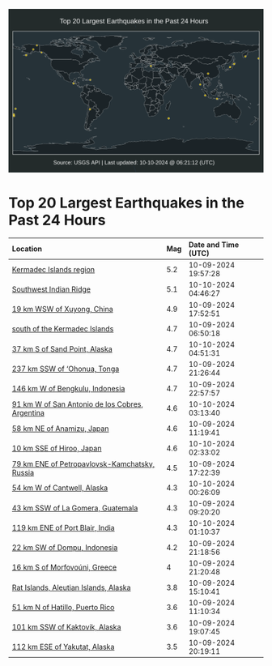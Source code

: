 ![Map](./map.png)

# Top 20 Largest Earthquakes in the Past 24 Hours

| Location | Mag | Date and Time (UTC) |
|:---|:---|:---|
| [Kermadec Islands region](https://earthquake.usgs.gov/earthquakes/eventpage/us6000nxmm) | 5.2 | 10-09-2024 19:57:28 |
| [Southwest Indian Ridge](https://earthquake.usgs.gov/earthquakes/eventpage/us6000nxr6) | 5.1 | 10-10-2024 04:46:27 |
| [19 km WSW of Xuyong, China](https://earthquake.usgs.gov/earthquakes/eventpage/us6000nxlt) | 4.9 | 10-09-2024 17:52:51 |
| [south of the Kermadec Islands](https://earthquake.usgs.gov/earthquakes/eventpage/us6000nxgy) | 4.7 | 10-09-2024 06:50:18 |
| [37 km S of Sand Point, Alaska](https://earthquake.usgs.gov/earthquakes/eventpage/us6000nxr5) | 4.7 | 10-10-2024 04:51:31 |
| [237 km SSW of ‘Ohonua, Tonga](https://earthquake.usgs.gov/earthquakes/eventpage/us6000nxnq) | 4.7 | 10-09-2024 21:26:44 |
| [146 km W of Bengkulu, Indonesia](https://earthquake.usgs.gov/earthquakes/eventpage/us6000nxpk) | 4.7 | 10-09-2024 22:57:57 |
| [91 km W of San Antonio de los Cobres, Argentina](https://earthquake.usgs.gov/earthquakes/eventpage/us6000nxqv) | 4.6 | 10-10-2024 03:13:40 |
| [58 km NE of Anamizu, Japan](https://earthquake.usgs.gov/earthquakes/eventpage/us6000nxhs) | 4.6 | 10-09-2024 11:19:41 |
| [10 km SSE of Hiroo, Japan](https://earthquake.usgs.gov/earthquakes/eventpage/us6000nxqp) | 4.6 | 10-10-2024 02:33:02 |
| [79 km ENE of Petropavlovsk-Kamchatsky, Russia](https://earthquake.usgs.gov/earthquakes/eventpage/us6000nxld) | 4.5 | 10-09-2024 17:22:39 |
| [54 km W of Cantwell, Alaska](https://earthquake.usgs.gov/earthquakes/eventpage/ak024d1os5jt) | 4.3 | 10-10-2024 00:26:09 |
| [43 km SSW of La Gomera, Guatemala](https://earthquake.usgs.gov/earthquakes/eventpage/us6000nxhj) | 4.3 | 10-09-2024 09:20:20 |
| [119 km ENE of Port Blair, India](https://earthquake.usgs.gov/earthquakes/eventpage/us6000nxqc) | 4.3 | 10-10-2024 01:10:37 |
| [22 km SW of Dompu, Indonesia](https://earthquake.usgs.gov/earthquakes/eventpage/us6000nxn8) | 4.2 | 10-09-2024 21:18:56 |
| [16 km S of Morfovoúni, Greece](https://earthquake.usgs.gov/earthquakes/eventpage/us6000nxn5) | 4 | 10-09-2024 21:20:48 |
| [Rat Islands, Aleutian Islands, Alaska](https://earthquake.usgs.gov/earthquakes/eventpage/us6000nxkt) | 3.8 | 10-09-2024 15:10:41 |
| [51 km N of Hatillo, Puerto Rico](https://earthquake.usgs.gov/earthquakes/eventpage/pr2024283001) | 3.6 | 10-09-2024 11:10:34 |
| [101 km SSW of Kaktovik, Alaska](https://earthquake.usgs.gov/earthquakes/eventpage/ak024d0cg203) | 3.6 | 10-09-2024 19:07:45 |
| [112 km ESE of Yakutat, Alaska](https://earthquake.usgs.gov/earthquakes/eventpage/ak024d0d3zdq) | 3.5 | 10-09-2024 20:19:11 |
